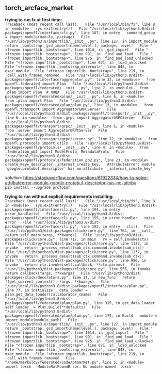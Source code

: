 ## torch_arcface_market

**trying to run fx at first time:**  
`Traceback (most recent call last):  
  File "/usr/local/bin/fx", line 8, in <module>  
    sys.exit(entry())  
  File "/usr/local/lib/python3.8/dist-packages/openfl/interface/cli.py", line 187, in entry  
    command_group = import_module(module, package)  
  File "/usr/lib/python3.8/importlib/__init__.py", line 127, in import_module  
    return _bootstrap._gcd_import(name[level:], package, level)  
  File "<frozen importlib._bootstrap>", line 1014, in _gcd_import  
  File "<frozen importlib._bootstrap>", line 991, in _find_and_load  
  File "<frozen importlib._bootstrap>", line 975, in _find_and_load_unlocked  
  File "<frozen importlib._bootstrap>", line 671, in _load_unlocked  
  File "<frozen importlib._bootstrap_external>", line 848, in exec_module  
  File "<frozen importlib._bootstrap>", line 219, in _call_with_frames_removed  
  File "/usr/local/lib/python3.8/dist-packages/openfl/interface/aggregator.py", line 12, in <module>  
    from openfl.federated import Plan  
  File "/usr/local/lib/python3.8/dist-packages/openfl/federated/__init__.py", line 7, in <module>  
    from .plan import Plan  # NOQA  
  File "/usr/local/lib/python3.8/dist-packages/openfl/federated/plan/__init__.py", line 6, in <module>  
    from .plan import Plan  
  File "/usr/local/lib/python3.8/dist-packages/openfl/federated/plan/plan.py", line 13, in <module>  
    from openfl.transport import AggregatorGRPCServer  
  File "/usr/local/lib/python3.8/dist-packages/openfl/transport/__init__.py", line 6, in <module>  
    from .grpc import AggregatorGRPCServer  
  File "/usr/local/lib/python3.8/dist-packages/openfl/transport/grpc/__init__.py", line 6, in <module>  
    from .server import AggregatorGRPCServer  
  File "/usr/local/lib/python3.8/dist-packages/openfl/transport/grpc/server.py", line 12, in <module>  
    from openfl.protocols import utils  
  File "/usr/local/lib/python3.8/dist-packages/openfl/protocols/__init__.py", line 4, in <module>  
    from .federation_pb2 import ModelProto, MetadataProto  
  File "/usr/local/lib/python3.8/dist-packages/openfl/protocols/federation_pb2.py", line 23, in <module>  
    create_key=_descriptor._internal_create_key,  
AttributeError: module 'google.protobuf.descriptor' has no attribute '_internal_create_key'`  

*solution:* https://stackoverflow.com/questions/61922334/how-to-solve-attributeerror-module-google-protobuf-descriptor-has-no-attribu  
`pip install --upgrade protobuf`

**trying to run without explicit requirements installing:**  
`Traceback (most recent call last):  
  File "/usr/local/bin/fx", line 8, in <module>  
    sys.exit(entry())  
  File "/usr/local/lib/python3.8/dist-packages/openfl/interface/cli.py", line 194, in entry  
    error_handler(e)  
  File "/usr/local/lib/python3.8/dist-packages/openfl/interface/cli.py", line 155, in error_handler  
    raise error  
  File "/usr/local/lib/python3.8/dist-packages/openfl/interface/cli.py", line 192, in entry  
    cli()  
  File "/usr/lib/python3/dist-packages/click/core.py", line 764, in __call__  
    return self.main(*args, **kwargs)  
  File "/usr/lib/python3/dist-packages/click/core.py", line 717, in main  
    rv = self.invoke(ctx)  
  File "/usr/lib/python3/dist-packages/click/core.py", line 1137, in invoke  
    return _process_result(sub_ctx.command.invoke(sub_ctx))  
  File "/usr/lib/python3/dist-packages/click/core.py", line 1137, in invoke  
    return _process_result(sub_ctx.command.invoke(sub_ctx))  
  File "/usr/lib/python3/dist-packages/click/core.py", line 956, in invoke  
    return ctx.invoke(self.callback, **ctx.params)  
  File "/usr/lib/python3/dist-packages/click/core.py", line 555, in invoke  
    return callback(*args, **kwargs)  
  File "/usr/lib/python3/dist-packages/click/decorators.py", line 17, in new_func  
    return f(get_current_context(), *args, **kwargs)  
  File "/usr/local/lib/python3.8/dist-packages/openfl/interface/plan.py", line 77, in initialize  
    data_loader = plan.get_data_loader(collaborator_cname)  
  File "/usr/local/lib/python3.8/dist-packages/openfl/federated/plan/plan.py", line 315, in get_data_loader  
    self.loader_ = Plan.Build(**defaults)  
  File "/usr/local/lib/python3.8/dist-packages/openfl/federated/plan/plan.py", line 179, in Build  
    module = import_module(module_path)  
  File "/usr/lib/python3.8/importlib/__init__.py", line 127, in import_module  
    return _bootstrap._gcd_import(name[level:], package, level)  
  File "<frozen importlib._bootstrap>", line 1014, in _gcd_import  
  File "<frozen importlib._bootstrap>", line 991, in _find_and_load  
  File "<frozen importlib._bootstrap>", line 975, in _find_and_load_unlocked  
  File "<frozen importlib._bootstrap>", line 671, in _load_unlocked  
  File "<frozen importlib._bootstrap_external>", line 848, in exec_module  
  File "<frozen importlib._bootstrap>", line 219, in _call_with_frames_removed  
  File "/home/merkulov/federated/code/ptmarket.py", line 5, in <module>  
    import torch  
ModuleNotFoundError: No module named 'torch'`  